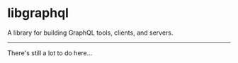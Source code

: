 # libgraphql

A library for building GraphQL tools, clients, and servers.

---

There's still a lot to do here...
